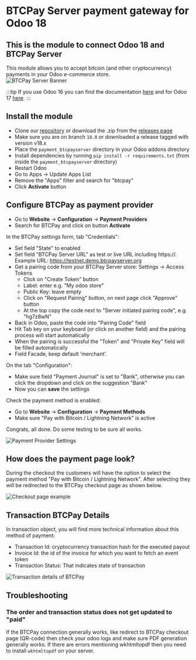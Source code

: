 # BTCPay Server payment gateway for Odoo 18

## This is the module to connect Odoo 18 and BTCPay Server
This module allows you to accept bitcoin (and other cryptocurrency) payments in your Odoo e-commerce store.  
![BTCPay Server Banner](https://raw.githubusercontent.com/btcpayserver/odoo/18.0/payment_btcpayserver/static/description/BTCPay-Odoo-17-featured.png)

:::tip
If you use Odoo 16 you can find the documentation [here](https://github.com/btcpayserver/odoo/blob/16.0/payment_btcpayserver/README.md) and for Odoo 17 [here](https://github.com/btcpayserver/odoo/blob/17.0/payment_btcpayserver/README.md).
:::

## Install the module
* Clone our [repository](https://github.com/btcpayserver/odoo) or download the .zip from the [releases page](https://github.com/btcpayserver/odoo/releases)
* Make sure you are on branch `18.0` or downloaded a release tagged with version v18.x
* Place the `payment_btcpayserver` directory in your Odoo addons directory
* Install dependencies by running `pip install -r requirements.txt` (from inside the `payment_btcpayserver` directory)
* Restart Odoo
* Go to Apps -> Update Apps List
* Remove the "Apps" filter and search for "btcpay"
* Click **Activate** button
  
## Configure BTCPay as payment provider
* Go to  **Website** -> **Configuration** -> **Payment Providers**
* Search for BTCPay and click on button **Activate**

In the BTCPay settings form, tab "Credentials":
* Set field "State" to enabled
* Set field "BTCPay Server URL" as test or live URL including https://. Example URL: https://testnet.demo.btcpayserver.org
* Get a pairing code from your BTCPay Server store: Settings -> Access Tokens
  * Click on "Create Token" button
  * Label: enter e.g. "My odoo store"
  * Public Key: leave empty
  * Click on "Request Pairing" button, on next page click "Approve" button
  * At the top copy the code next to "Server initiated pairing code", e.g. "hg7z8wN"
* Back in Odoo, paste the code into "Pairing Code" field
* Hit Tab key on your keyboard (or click on another field) and the pairing process will start automatically
* When the pairing is successful the "Token" and "Private Key" field will be filled automatically
* Field Facade, keep default 'merchant'.

On the tab "Configuration":
* Make sure field "Payment Journal" is set to "Bank", otherwise you can click the dropdown and click on the suggestion "Bank"
* Now you can **save** the settings

Check the payment method is enabled:
* Go to  **Website** -> **Configuration** -> **Payment Methods**
* Make sure "Pay with Bitcoin / Lightning Network" is active

Congrats, all done. Do some testing to be sure all works.

![Payment Provider Settings](https://raw.githubusercontent.com/btcpayserver/odoo/18.0/payment_btcpayserver/static/description/BTCPayPaymentSettings.png)

## How does the payment page look?

During the checkout the customers will have the option to select the payment method "Pay with Bitcoin / Lightning Network". After selecting they will be redirected to the BTCPay checkout page as shown below.

![Checkout page example](https://raw.githubusercontent.com/btcpayserver/odoo/18.0/payment_btcpayserver/static/description/BTCPayLooksLike.png)


## Transaction BTCPay Details
In transaction object, you will find more technical information about this method of payment:
* Transaction Id: cryptocurrency transaction hash for the executed payout
* Invoice Id: the id of the invoice for which you want to fetch an event token
* Transaction Status: That indicates state of transaction

![Transaction details of BTCPay](https://raw.githubusercontent.com/btcpayserver/odoo/18.0/payment_btcpayserver/static/description/BtcpayTxDetails.png)

## Troubleshooting
### The order and transaction status does not get updated to "paid"
If the BTCPay connection generally works, like redirect to BTCPay checkout page (QR-code) then check your odoo logs and make sure PDF generation generally works. If there are errors mentioning wkhtmltopdf then you need to install `wkhtmltopdf` on your server.
